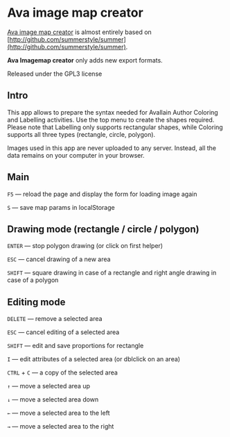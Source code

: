 Ava image map creator
=====================
[Ava image map creator](https://github.com/genosse-c/avaimagemapper) is almost entirely based on 
[http://github.com/summerstyle/summer](http://github.com/summerstyle/summer).

**Ava Imagemap creator** only adds new export formats.

Released under the GPL3 license

Intro
----------------
This app allows to prepare the syntax needed for Avallain Author Coloring and Labelling activities. Use the top menu to create the shapes required. Please note that Labelling only supports rectangular shapes, while Coloring supports all three types (rectangle, circle, polygon).

Images used in this app are never uploaded to any server. Instead, all the data remains on your computer in your browser.

Main
----------------
`F5` — reload the page and display the form for loading image again

`S` — save map params in localStorage

Drawing mode (rectangle / circle / polygon)
-------------------------------------------
`ENTER` — stop polygon drawing (or click on first helper)

`ESC` — cancel drawing of a new area

`SHIFT` — square drawing in case of a rectangle and right angle drawing in case of a polygon

Editing mode
------------

`DELETE` — remove a selected area

`ESC` — cancel editing of a selected area

`SHIFT` — edit and save proportions for rectangle

`I` — edit attributes of a selected area (or dblclick on an area)

`CTRL` + `C` — a copy of the selected area

`↑` — move a selected area up

`↓` — move a selected area down

`←` — move a selected area to the left

`→` — move a selected area to the right
